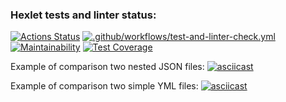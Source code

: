 ### Hexlet tests and linter status:
[![Actions Status](https://github.com/KarUrals/java-project-71/workflows/hexlet-check/badge.svg)](https://github.com/KarUrals/java-project-71/actions)
[![.github/workflows/test-and-linter-check.yml](https://github.com/KarUrals/java-project-71/actions/workflows/test-and-linter-check.yml/badge.svg)](https://github.com/KarUrals/java-project-71/actions/workflows/test-and-linter-check.yml)
[![Maintainability](https://api.codeclimate.com/v1/badges/de755853738f0d90fece/maintainability)](https://codeclimate.com/github/KarUrals/java-project-71/maintainability)
[![Test Coverage](https://api.codeclimate.com/v1/badges/de755853738f0d90fece/test_coverage)](https://codeclimate.com/github/KarUrals/java-project-71/test_coverage)

Example of comparison two nested JSON files:
[![asciicast](https://asciinema.org/a/532132.svg)](https://asciinema.org/a/532132)

Example of comparison two simple YML files:
[![asciicast](https://asciinema.org/a/531835.svg)](https://asciinema.org/a/531835)